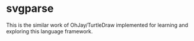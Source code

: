# svgparse
This is the similar work of OhJay/TurtleDraw implemented for learning and exploring this language framework.

